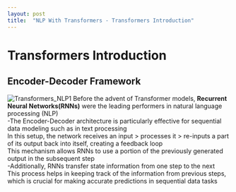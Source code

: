 ```yaml
---
layout: post
title:  "NLP With Transformers - Transformers Introduction"
---
```

# Transformers Introduction
## Encoder-Decoder Framework
![Transformers_NLP1](https://github.com/growingpenguin/growingpenguin.github.io/assets/110277903/23a92bb6-b122-4b32-b04c-22a04b4a7db6)
Before the advent of Transformer models, **Recurrent Neural Networks(RNNs)** were the leading performers in natural language processing (NLP) <br/> 
-The Encoder-Decoder architecture is particularly effective for sequential data modeling such as in text processing <br/>
In this setup, the network receives an input > processes it >  re-inputs a part of its output back into itself, creating a feedback loop <br/>
This mechanism allows RNNs to use a portion of the previously generated output in the subsequent step <br/>
-Additionally, RNNs transfer state information from one step to the next <br/>
This process helps in keeping track of the information from previous steps, which is crucial for making accurate predictions in sequential data tasks <br/>








